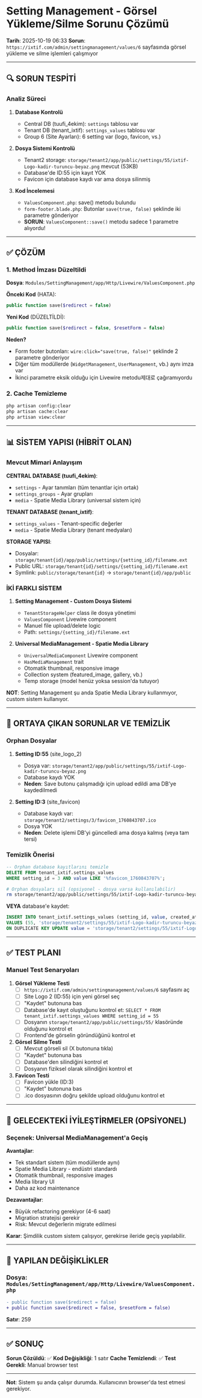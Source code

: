 # Setting Management - Görsel Yükleme/Silme Sorunu Çözümü

**Tarih**: 2025-10-19 06:33
**Sorun**: `https://ixtif.com/admin/settingmanagement/values/6` sayfasında görsel yükleme ve silme işlemleri çalışmıyor

---

## 🔍 SORUN TESPİTİ

### Analiz Süreci

1. **Database Kontrolü**
   - Central DB (tuufi_4ekim): `settings` tablosu var
   - Tenant DB (tenant_ixtif): `settings_values` tablosu var
   - Group 6 (Site Ayarları): 6 setting var (logo, favicon, vs.)

2. **Dosya Sistemi Kontrolü**
   - Tenant2 storage: `storage/tenant2/app/public/settings/55/ixtif-Logo-kadir-turuncu-beyaz.png` mevcut (53KB)
   - Database'de ID:55 için kayıt YOK
   - Favicon için database kaydı var ama dosya silinmiş

3. **Kod İncelemesi**
   - `ValuesComponent.php`: save() metodu bulundu
   - `form-footer.blade.php`: Butonlar `save(true, false)` şeklinde iki parametre gönderiyor
   - **SORUN**: `ValuesComponent::save()` metodu sadece 1 parametre alıyordu!

---

## ✅ ÇÖZÜM

### 1. Method İmzası Düzeltildi

**Dosya**: `Modules/SettingManagement/app/Http/Livewire/ValuesComponent.php`

**Önceki Kod** (HATA):
```php
public function save($redirect = false)
```

**Yeni Kod** (DÜZELTİLDİ):
```php
public function save($redirect = false, $resetForm = false)
```

**Neden?**
- Form footer butonları: `wire:click="save(true, false)"` şeklinde 2 parametre gönderiyor
- Diğer tüm modüllerde (`WidgetManagement`, `UserManagement`, vb.) aynı imza var
- İkinci parametre eksik olduğu için Livewire metodu제대로 çağıramıyordu

### 2. Cache Temizleme

```bash
php artisan config:clear
php artisan cache:clear
php artisan view:clear
```

---

## 📊 SİSTEM YAPISI (HİBRİT OLAN)

### Mevcut Mimari Anlayışım

**CENTRAL DATABASE (tuufi_4ekim)**:
- `settings` - Ayar tanımları (tüm tenantlar için ortak)
- `settings_groups` - Ayar grupları
- `media` - Spatie Media Library (universal sistem için)

**TENANT DATABASE (tenant_ixtif)**:
- `settings_values` - Tenant-specific değerler
- `media` - Spatie Media Library (tenant medyaları)

**STORAGE YAPISI**:
- Dosyalar: `storage/tenant{id}/app/public/settings/{setting_id}/filename.ext`
- Public URL: `storage/tenant{id}/settings/{setting_id}/filename.ext`
- Symlink: `public/storage/tenant{id}` → `storage/tenant{id}/app/public`

### İKİ FARKLI SİSTEM

1. **Setting Management - Custom Dosya Sistemi**
   - `TenantStorageHelper` class ile dosya yönetimi
   - `ValuesComponent` Livewire component
   - Manuel file upload/delete logic
   - Path: `settings/{setting_id}/filename.ext`

2. **Universal MediaManagement - Spatie Media Library**
   - `UniversalMediaComponent` Livewire component
   - `HasMediaManagement` trait
   - Otomatik thumbnail, responsive image
   - Collection system (featured_image, gallery, vb.)
   - Temp storage (model henüz yoksa session'da tutuyor)

**NOT**: Setting Management şu anda Spatie Media Library kullanmıyor, custom sistem kullanıyor.

---

## 🧹 ORTAYA ÇIKAN SORUNLAR VE TEMİZLİK

### Orphan Dosyalar

1. **Setting ID:55** (site_logo_2)
   - Dosya var: `storage/tenant2/app/public/settings/55/ixtif-Logo-kadir-turuncu-beyaz.png`
   - Database kaydı YOK
   - **Neden**: Save butonu çalışmadığı için upload edildi ama DB'ye kaydedilmedi

2. **Setting ID:3** (site_favicon)
   - Database kaydı var: `storage/tenant2/settings/3/favicon_1760843707.ico`
   - Dosya YOK
   - **Neden**: Delete işlemi DB'yi güncelledi ama dosya kalmış (veya tam tersi)

### Temizlik Önerisi

```sql
-- Orphan database kayıtlarını temizle
DELETE FROM tenant_ixtif.settings_values
WHERE setting_id = 3 AND value LIKE '%favicon_1760843707%';
```

```bash
# Orphan dosyaları sil (opsiyonel - dosya varsa kullanılabilir)
rm storage/tenant2/app/public/settings/55/ixtif-Logo-kadir-turuncu-beyaz.png
```

**VEYA** database'e kaydet:

```sql
INSERT INTO tenant_ixtif.settings_values (setting_id, value, created_at, updated_at)
VALUES (55, 'storage/tenant2/settings/55/ixtif-Logo-kadir-turuncu-beyaz.png', NOW(), NOW())
ON DUPLICATE KEY UPDATE value = 'storage/tenant2/settings/55/ixtif-Logo-kadir-turuncu-beyaz.png', updated_at = NOW();
```

---

## ✅ TEST PLANI

### Manuel Test Senaryoları

1. **Görsel Yükleme Testi**
   - [ ] `https://ixtif.com/admin/settingmanagement/values/6` sayfasını aç
   - [ ] Site Logo 2 (ID:55) için yeni görsel seç
   - [ ] "Kaydet" butonuna bas
   - [ ] Database'de kayıt oluştuğunu kontrol et: `SELECT * FROM tenant_ixtif.settings_values WHERE setting_id = 55`
   - [ ] Dosyanın `storage/tenant2/app/public/settings/55/` klasöründe olduğunu kontrol et
   - [ ] Frontend'de görselin göründüğünü kontrol et

2. **Görsel Silme Testi**
   - [ ] Mevcut görseli sil (X butonuna tıkla)
   - [ ] "Kaydet" butonuna bas
   - [ ] Database'den silindiğini kontrol et
   - [ ] Dosyanın fiziksel olarak silindiğini kontrol et

3. **Favicon Testi**
   - [ ] Favicon yükle (ID:3)
   - [ ] "Kaydet" butonuna bas
   - [ ] .ico dosyasının doğru şekilde upload olduğunu kontrol et

---

## 🚀 GELECEKTEKİ İYİLEŞTİRMELER (OPSİYONEL)

### Seçenek: Universal MediaManagement'a Geçiş

**Avantajlar**:
- Tek standart sistem (tüm modüllerde aynı)
- Spatie Media Library - endüstri standardı
- Otomatik thumbnail, responsive images
- Media library UI
- Daha az kod maintenance

**Dezavantajlar**:
- Büyük refactoring gerekiyor (4-6 saat)
- Migration stratejisi gerekir
- Risk: Mevcut değerlerin migrate edilmesi

**Karar**: Şimdilik custom sistem çalışıyor, gerekirse ileride geçiş yapılabilir.

---

## 📝 YAPILAN DEĞİŞİKLİKLER

### Dosya: `Modules/SettingManagement/app/Http/Livewire/ValuesComponent.php`

```diff
- public function save($redirect = false)
+ public function save($redirect = false, $resetForm = false)
```

**Satır**: 259

---

## ✅ SONUÇ

**Sorun Çözüldü**: ✅
**Kod Değişikliği**: 1 satır
**Cache Temizlendi**: ✅
**Test Gerekli**: Manual browser test

---

**Not**: Sistem şu anda çalışır durumda. Kullanıcının browser'da test etmesi gerekiyor.
